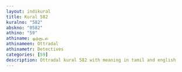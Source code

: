 ```yaml
---
layout: indikural
title: Kural 582
kuralno: "582"
abskno: "0582"
athino: "59"
athiname: ஒற்றாடல்
athinameen: Ottradal
athinametr: Detectives
categories: [59]
description: Ottradal kural 582 with meaning in tamil and english 
---
```


